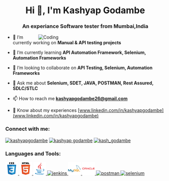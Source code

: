 <h1 align="center">Hi 👋, I'm Kashyap Godambe</h1>
<h3 align="center">An experiance Software tester from Mumbai,India</h3>
<img align="right" alt="Coding" width="400" src="https://verisoft.ai/wp-content/uploads/2022/05/programmer-animation.gif">

- 🔭 I’m currently working on **Manual & API testing projects**

- 🌱 I’m currently learning **API Automation Framework, Selenium, Automation Frameworks**

- 👯 I’m looking to collaborate on **API Testing, Selenium, Automation Frameworks**

- 💬 Ask me about **Selenium, SDET, JAVA, POSTMAN, Rest Assured, SDLC/STLC**

- 📫 How to reach me **kashyapgodambe26@gmail.com**

- 📄 Know about my experiences [www.linkedin.com/in/kashyapgodambe](www.linkedin.com/in/kashyapgodambe)

<h3 align="left">Connect with me:</h3>
<p align="left">
<a href="https://linkedin.com/in/kashyapgodambe" target="blank"><img align="center" src="https://raw.githubusercontent.com/rahuldkjain/github-profile-readme-generator/master/src/images/icons/Social/linked-in-alt.svg" alt="kashyapgodambe" height="30" width="40" /></a>
<a href="https://fb.com/kashyap godambe" target="blank"><img align="center" src="https://raw.githubusercontent.com/rahuldkjain/github-profile-readme-generator/master/src/images/icons/Social/facebook.svg" alt="kashyap godambe" height="30" width="40" /></a>
<a href="https://instagram.com/kash_godambe" target="blank"><img align="center" src="https://raw.githubusercontent.com/rahuldkjain/github-profile-readme-generator/master/src/images/icons/Social/instagram.svg" alt="kash_godambe" height="30" width="40" /></a>
</p>

<h3 align="left">Languages and Tools:</h3>
<p align="left"> <a href="https://www.w3schools.com/css/" target="_blank" rel="noreferrer"> <img src="https://raw.githubusercontent.com/devicons/devicon/master/icons/css3/css3-original-wordmark.svg" alt="css3" width="40" height="40"/> </a> <a href="https://www.w3.org/html/" target="_blank" rel="noreferrer"> <img src="https://raw.githubusercontent.com/devicons/devicon/master/icons/html5/html5-original-wordmark.svg" alt="html5" width="40" height="40"/> </a> <a href="https://www.java.com" target="_blank" rel="noreferrer"> <img src="https://raw.githubusercontent.com/devicons/devicon/master/icons/java/java-original.svg" alt="java" width="40" height="40"/> </a> <a href="https://www.jenkins.io" target="_blank" rel="noreferrer"> <img src="https://www.vectorlogo.zone/logos/jenkins/jenkins-icon.svg" alt="jenkins" width="40" height="40"/> </a> <a href="https://www.mysql.com/" target="_blank" rel="noreferrer"> <img src="https://raw.githubusercontent.com/devicons/devicon/master/icons/mysql/mysql-original-wordmark.svg" alt="mysql" width="40" height="40"/> </a> <a href="https://www.oracle.com/" target="_blank" rel="noreferrer"> <img src="https://raw.githubusercontent.com/devicons/devicon/master/icons/oracle/oracle-original.svg" alt="oracle" width="40" height="40"/> </a> <a href="https://postman.com" target="_blank" rel="noreferrer"> <img src="https://www.vectorlogo.zone/logos/getpostman/getpostman-icon.svg" alt="postman" width="40" height="40"/> </a> <a href="https://www.selenium.dev" target="_blank" rel="noreferrer"> <img src="https://raw.githubusercontent.com/detain/svg-logos/780f25886640cef088af994181646db2f6b1a3f8/svg/selenium-logo.svg" alt="selenium" width="40" height="40"/> </a> </p>
